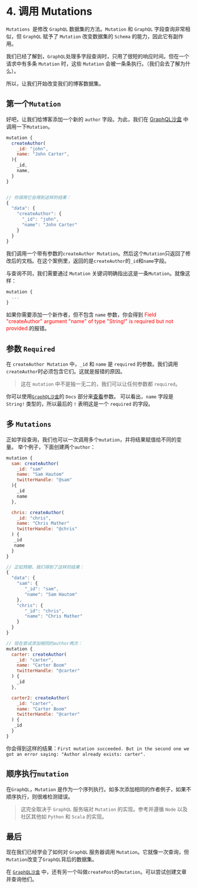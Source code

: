 # 4. 调用 Mutations
`Mutations `是修改 `GraphQL` 数据集的方法。`Mutation` 和 `GraphQL` 字段查询非常相似，但 `GraphQL` 赋予了 `Mutation` 改变数据集的 `Schema` 的能力，因此它有副作用。

我们已经了解到，`GraphQL`处理多字段查询时，只用了很短的响应时间。但在一个请求中有多条 `Mutation` 时，这些 `Mutation` 会被一条条执行。（我们会去了解为什么）。

所以，让我们开始改变我们的博客数据集。

## 第一个`Mutation`
好吧，让我们给博客添加一个新的 `author` 字段。为此，我们在 [GraphQL沙盒](https://sandbox.learngraphql.com/) 中调用一下`Mutation`。
```js
mutation {
  createAuthor(
    _id: "john",
    name: "John Carter",
  ){
    _id,
    name,
  }
}


// 你调用它会得到这样的结果：
{
  "data": {
    "createAuthor": {
      "_id": "john",
      "name": "John Carter"
    }
  }
}
```

我们调用一个带有参数的`createAuthor Mutation`。然后这个`Mutation`只返回了修改后的文档。在这个案例里，返回的是`createAuthor`的`_id`和`name`字段。

与查询不同，我们需要通过 `Mutation` 关键词明确指出这是一条`Mutation`。就像这样：
```js
mutation {
  ...
}
```

如果你需要添加一个新作者，但不包含 `name` 参数，你会得到 <font color=red>Field \"createAuthor\" argument \"name\" of type \"String!\" is required but not provided.</font>的报错。

## 参数 `Required`
在 `createAuthor Mutation` 中，`_id` 和 `name` 是 `required` 的参数。我们调用`createAuthor`时必须包含它们。这就是报错的原因。

> 这在 `mutation` 中不是独一无二的，我们可以让任何参数都 `required`。

你可以使用[`GraphQL沙盒`](https://sandbox.learngraphql.com/)的 `Docs` 部分来[查看](https://cldup.com/ZzkRN_fr9R.gif)参数。
可以看出，`name` 字段是 `String!` 类型的，所以最后的 `!` 表明这是一个 `required` 的字段。

## 多 `Mutations`
正如字段查询，我们也可以一次调用多个`mutation`，并将结果赋值给不同的变量。
举个例子，下面创建两个`author`：
```js
mutation {
  sam: createAuthor(
    _id: "sam"
    name: "Sam Hautom"
    twitterHandle: "@sam"
  ){
    _id
    name
  },

  chris: createAuthor(
    _id: "chris",
    name: "Chris Mather"
    twitterHandle: "@chris"
  ) {
   _id
   name
  }
}

// 正如预期，我们得到了这样的结果：
{
  "data": {
    "sam": {
       "_id": "sam",
       "name": "Sam Hautom"
    },
    "chris": {
       "_id": "chris",
       "name": "Chris Mather"
    }
  }
}

// 现在尝试添加相同的author两次：
mutation {
  carter: createAuthor(
    _id: "carter",
    name: "Carter Boom"
    twitterHandle: "@carter"
  ) {
    _id
  },

  carter2: createAuthor(
    _id: "carter",
    name: "Carter Boom"
    twitterHandle: "@carter"
  ) {
   _id
  }
}

```

你会得到这样的结果：`First mutation succeeded. But in the second one we got an error saying: "Author already exists: carter".`

## 顺序执行`mutation`
在`GraphQL`，`Mutation` 是作为一个序列执行。如多次添加相同的作者例子，如果不顺序执行，则很难检测错误。

> 这完全取决于 `GraphQL` 服务端对 `Mutation` 的实现。参考并遵循 `Node` 以及社区其他如 `Python` 和 `Scala` 的实现。

## 最后
现在我们已经学会了如何对 `GraphQL` 服务器调用 `Mutation`。它就像一次查询，但`Mutation`改变了`GraphQL`背后的数据集。

在 [`GraphQL沙盒`](https://sandbox.learngraphql.com/) 中，还有另一个叫做`createPost`的`mutation`。可以尝试创建文章并查询他们。
